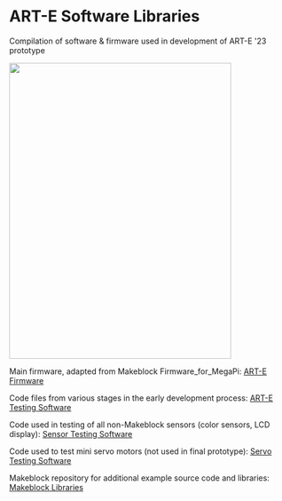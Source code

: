 # ART-E Software Libraries

Compilation of software & firmware used in development of ART-E '23 prototype

<img src="https://user-images.githubusercontent.com/104372326/231342522-c690af5a-7f8e-4e28-9273-48c3107f4c6e.jpg" width="400" height="533">


Main firmware, adapted from Makeblock Firmware_for_MegaPi: [ART-E Firmware](https://github.com/chf78/ART-E/tree/main/ART-E%20Firmware)

Code files from various stages in the early development process: [ART-E Testing Software](https://github.com/chf78/ART-E/tree/main/ART-E%20Testing%20Software)

Code used in testing of all non-Makeblock sensors (color sensors, LCD display): [Sensor Testing Software](https://github.com/chf78/ART-E/tree/main/Sensor%20Testing)

Code used to test mini servo motors (not used in final prototype): [Servo Testing Software](https://github.com/chf78/ART-E/tree/main/Servo%20Motors)

Makeblock repository for additional example source code and libraries: [Makeblock Libraries](https://github.com/Makeblock-official/Makeblock-Libraries)
